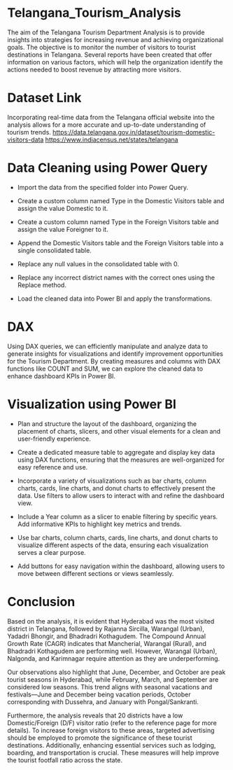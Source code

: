 # Telangana_Tourism_Analysis
The aim of the Telangana Tourism Department Analysis is to provide insights into strategies for increasing revenue and achieving organizational goals. The objective is to monitor the number of visitors to tourist destinations in Telangana. Several reports have been created that offer information on various factors, which will help the organization identify the actions needed to boost revenue by attracting more visitors.

# Dataset Link
Incorporating real-time data from the Telangana official website into the analysis allows for a more accurate and up-to-date understanding of tourism trends.
https://data.telangana.gov.in/dataset/tourism-domestic-visitors-data
https://www.indiacensus.net/states/telangana

# Data Cleaning using Power Query
+ Import the data from the specified folder into Power Query.
- Create a custom column named Type in the Domestic Visitors table and assign the value Domestic to it.
* Create a custom column named Type in the Foreign Visitors table and assign the value Foreigner to it.
+ Append the Domestic Visitors table and the Foreign Visitors table into a single consolidated table.
- Replace any null values in the consolidated table with 0.
* Replace any incorrect district names with the correct ones using the Replace method.
+ Load the cleaned data into Power BI and apply the transformations.

# DAX 
Using DAX queries, we can efficiently manipulate and analyze data to generate insights for visualizations and identify improvement opportunities for the Tourism Department. By creating measures and columns with DAX functions like COUNT and SUM, we can explore the cleaned data to enhance dashboard KPIs in Power BI.

# Visualization using Power BI
+ Plan and structure the layout of the dashboard, organizing the placement of charts, slicers, and other visual elements for a clean and user-friendly experience.
- Create a dedicated measure table to aggregate and display key data using DAX functions, ensuring that the measures are well-organized for easy reference and use.
* Incorporate a variety of visualizations such as bar charts, column charts, cards, line charts, and donut charts to effectively present the data. Use filters to allow users to interact with and refine the dashboard view.
+ Include a Year column as a slicer to enable filtering by specific years. Add informative KPIs to highlight key metrics and trends.
- Use bar charts, column charts, cards, line charts, and donut charts to visualize different aspects of the data, ensuring each visualization serves a clear purpose.
* Add buttons for easy navigation within the dashboard, allowing users to move between different sections or views seamlessly.

# Conclusion
Based on the analysis, it is evident that Hyderabad was the most visited district in Telangana, followed by Rajanna Sircilla, Warangal (Urban), Yadadri Bhongir, and Bhadradri Kothagudem. The Compound Annual Growth Rate (CAGR) indicates that Mancherial, Warangal (Rural), and Bhadradri Kothagudem are performing well. However, Warangal (Urban), Nalgonda, and Karimnagar require attention as they are underperforming.

Our observations also highlight that June, December, and October are peak tourist seasons in Hyderabad, while February, March, and September are considered low seasons. This trend aligns with seasonal vacations and festivals—June and December being vacation periods, October corresponding with Dussehra, and January with Pongal/Sankranti.

Furthermore, the analysis reveals that 20 districts have a low Domestic/Foreign (D/F) visitor ratio (refer to the reference page for more details). To increase foreign visitors to these areas, targeted advertising should be employed to promote the significance of these tourist destinations. Additionally, enhancing essential services such as lodging, boarding, and transportation is crucial. These measures will help improve the tourist footfall ratio across the state.
